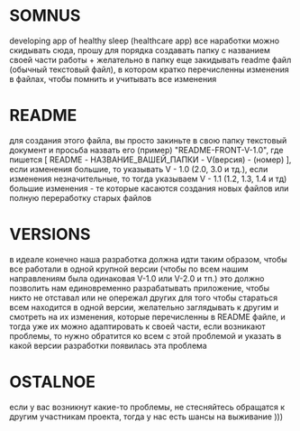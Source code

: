 # SOMNUS
developing app of healthy sleep (healthcare app)
все наработки можно скидывать сюда, прошу для порядка создавать папку с названием своей части работы +
желательно в папку еще закидывать readme файл (обычный текстовый файл), в котором кратко перечисленны изменения в файлах, чтобы помнить и учитывать все изменения

# README 
для создания этого файла, вы просто закиньте в свою папку текстовый документ и просьба назвать его (пример) "README-FRONT-V-1.0", 
где пишется [ README - НАЗВАНИЕ_ВАШЕЙ_ПАПКИ - V(версия) - (номер) ],
если изменения большие, то указывать V - 1.0 (2.0, 3.0 и тд.),
если изменения незначительные, то тогда указываем V - 1.1 (1.2, 1.3, 1.4 и тд)
большие изменения - те которые касаются создания новых файлов или полную переработку старых файлов

# VERSIONS
в идеале конечно наша разработка должна идти таким образом, чтобы все работали в одной крупной версии
(чтобы по всем нашим направлениям была одинаковая V-1.0 или V-2.0 и тп.)
это должно позволить нам единовременно разрабатывать приложение, чтобы никто не отставал или не опережал других
для того чтобы стараться всем находится в одной версии, желательно заглядывать к другим и смотреть на их изменения, которые перечисленны в README файле, и тогда уже
их можно адаптировать к своей части, если возникают проблемы, то нужно обратится ко всем с этой проблемой и указать в какой версии разработки появилась эта проблема

# OSTALNOE
если у вас возникнут какие-то проблемы, не стесняйтесь обращатся к другим участникам проекта, тогда у нас есть шансы на выживание )))
